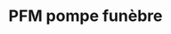 ---
title: "PFM pompe funèbre"
url: /saint-pierre/pfm-pompe-funebre/
shop: directeurs de funérailles
---